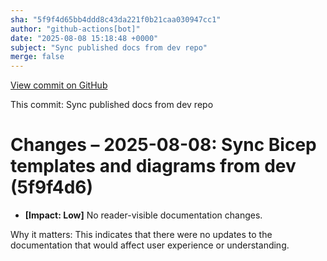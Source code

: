 ```yaml
---
sha: "5f9f4d65bb4ddd8c43da221f0b21caa030947cc1"
author: "github-actions[bot]"
date: "2025-08-08 15:18:48 +0000"
subject: "Sync published docs from dev repo"
merge: false
---
```


[View commit on GitHub](https://github.com/TheTrustedAdvisor/FabricAdoptionFramework/commit/5f9f4d65bb4ddd8c43da221f0b21caa030947cc1)

This commit: Sync published docs from dev repo

# Changes – 2025-08-08: Sync Bicep templates and diagrams from dev (5f9f4d6)

- **[Impact: Low]** No reader-visible documentation changes.

Why it matters: This indicates that there were no updates to the documentation that would affect user experience or understanding.
